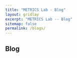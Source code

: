 ```yaml
---
title: "METRICS Lab - Blog"
layout: gridlay
excerpt: "METRICS Lab -- Blog"
sitemap: false
permalink: /blogs/
---
```

## Blog 
